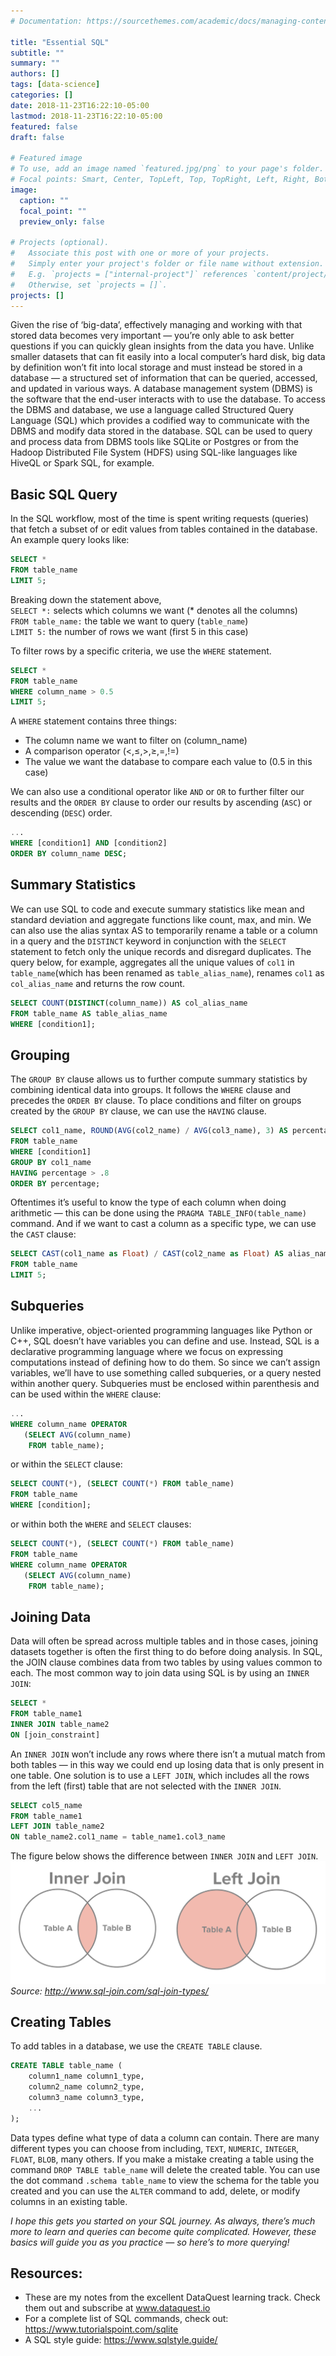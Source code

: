 ```yaml
---
# Documentation: https://sourcethemes.com/academic/docs/managing-content/

title: "Essential SQL"
subtitle: ""
summary: ""
authors: []
tags: [data-science]
categories: []
date: 2018-11-23T16:22:10-05:00
lastmod: 2018-11-23T16:22:10-05:00
featured: false
draft: false

# Featured image
# To use, add an image named `featured.jpg/png` to your page's folder.
# Focal points: Smart, Center, TopLeft, Top, TopRight, Left, Right, BottomLeft, Bottom, BottomRight.
image:
  caption: ""
  focal_point: ""
  preview_only: false

# Projects (optional).
#   Associate this post with one or more of your projects.
#   Simply enter your project's folder or file name without extension.
#   E.g. `projects = ["internal-project"]` references `content/project/deep-learning/index.md`.
#   Otherwise, set `projects = []`.
projects: []
---
```

Given the rise of ‘big-data’, effectively managing and working with that stored data becomes very important — you’re only able to ask better questions if you can quickly glean insights from the data you have.
Unlike smaller datasets that can fit easily into a local computer’s hard disk, big data by definition won’t fit into local storage and must instead be stored in a database — a structured set of information that can be queried, accessed, and updated in various ways.
A database management system (DBMS) is the software that the end-user interacts with to use the database. To access the DBMS and database, we use a language called Structured Query Language (SQL) which provides a codified way to communicate with the DBMS and modify data stored in the database. SQL can be used to query and process data from DBMS tools like SQLite or Postgres or from the Hadoop Distributed File System (HDFS) using SQL-like languages like HiveQL or Spark SQL, for example.
## Basic SQL Query
In the SQL workflow, most of the time is spent writing requests (queries) that fetch a subset of or edit values from tables contained in the database. An example query looks like:
```SQL
SELECT *       
FROM table_name         
LIMIT 5;     
```
Breaking down the statement above,         
`SELECT *:` selects which columns we want (* denotes all the columns)      
`FROM table_name:` the table we want to query (`table_name`)        
`LIMIT 5:` the number of rows we want (first 5 in this case)

To filter rows by a specific criteria, we use the `WHERE` statement.
```SQL
SELECT * 
FROM table_name
WHERE column_name > 0.5
LIMIT 5;
```
A `WHERE` statement contains three things:
- The column name we want to filter on (column_name)
- A comparison operator (<,≤,>,≥,=,!=)
- The value we want the database to compare each value to (0.5 in this case)

We can also use a conditional operator like `AND` or `OR` to further filter our results and the `ORDER BY` clause to order our results by ascending (`ASC`) or descending (`DESC`) order.
```SQL
...
WHERE [condition1] AND [condition2]
ORDER BY column_name DESC;
```
## Summary Statistics
We can use SQL to code and execute summary statistics like mean and standard deviation and aggregate functions like count, max, and min. We can also use the alias syntax AS to temporarily rename a table or a column in a query and the `DISTINCT` keyword in conjunction with the `SELECT` statement to fetch only the unique records and disregard duplicates. The query below, for example, aggregates all the unique values of `col1` in `table_name`(which has been renamed as `table_alias_name`), renames `col1` as `col_alias_name` and returns the row count.
```SQL
SELECT COUNT(DISTINCT(column_name)) AS col_alias_name
FROM table_name AS table_alias_name
WHERE [condition1];
```
## Grouping
The `GROUP BY` clause allows us to further compute summary statistics by combining identical data into groups. It follows the `WHERE` clause and precedes the `ORDER BY` clause. To place conditions and filter on groups created by the `GROUP BY` clause, we can use the `HAVING` clause.
```SQL
SELECT col1_name, ROUND(AVG(col2_name) / AVG(col3_name), 3) AS percentage 
FROM table_name
WHERE [condition1]
GROUP BY col1_name 
HAVING percentage > .8
ORDER BY percentage;
```
Oftentimes it’s useful to know the type of each column when doing arithmetic — this can be done using the `PRAGMA TABLE_INFO(table_name)` command. And if we want to cast a column as a specific type, we can use the `CAST` clause:
```SQL
SELECT CAST(col1_name as Float) / CAST(col2_name as Float) AS alias_name
FROM table_name
LIMIT 5;
```
## Subqueries
Unlike imperative, object-oriented programming languages like Python or C++, SQL doesn’t have variables you can define and use. Instead, SQL is a declarative programming language where we focus on expressing computations instead of defining how to do them. So since we can’t assign variables, we’ll have to use something called subqueries, or a query nested within another query. Subqueries must be enclosed within parenthesis and can be used within the `WHERE` clause:
```SQL
...
WHERE column_name OPERATOR
   (SELECT AVG(column_name)
    FROM table_name);
```

or within the `SELECT` clause:
```SQL
SELECT COUNT(*), (SELECT COUNT(*) FROM table_name)
FROM table_name 
WHERE [condition];
```
or within both the `WHERE` and `SELECT` clauses:
```SQL
SELECT COUNT(*), (SELECT COUNT(*) FROM table_name)
FROM table_name 
WHERE column_name OPERATOR
   (SELECT AVG(column_name)
    FROM table_name);
```
## Joining Data
Data will often be spread across multiple tables and in those cases, joining datasets together is often the first thing to do before doing analysis. In SQL, the JOIN clause combines data from two tables by using values common to each. The most common way to join data using SQL is by using an `INNER JOIN`:
```SQL
SELECT * 
FROM table_name1
INNER JOIN table_name2
ON [join_constraint]
```
An `INNER JOIN` won’t include any rows where there isn’t a mutual match from both tables — in this way we could end up losing data that is only present in one table. One solution is to use a `LEFT JOIN`, which includes all the rows from the left (first) table that are not selected with the `INNER JOIN`.
```SQL
SELECT col5_name 
FROM table_name1
LEFT JOIN table_name2
ON table_name2.col1_name = table_name1.col3_name
```
The figure below shows the difference between `INNER JOIN` and `LEFT JOIN`.
![joins](joins.png)*Source: http://www.sql-join.com/sql-join-types/*

## Creating Tables
To add tables in a database, we use the `CREATE TABLE` clause.
```SQL
CREATE TABLE table_name (
    column1_name column1_type,
    column2_name column2_type,
    column3_name column3_type,
    ...
);
```
Data types define what type of data a column can contain. There are many different types you can choose from including, `TEXT`, `NUMERIC`, `INTEGER`, `FLOAT`, `BLOB`, many others.
If you make a mistake creating a table using the command `DROP TABLE table_name` will delete the created table. You can use the dot command `.schema table_name` to view the schema for the table you created and you can use the `ALTER` command to add, delete, or modify columns in an existing table.

*I hope this gets you started on your SQL journey. As always, there’s much more to learn and queries can become quite complicated. However, these basics will guide you as you practice — so here’s to more querying!*
## Resources:
- These are my notes from the excellent DataQuest learning track. Check them out and subscribe at www.dataquest.io
- For a complete list of SQL commands, check out: https://www.tutorialspoint.com/sqlite
- A SQL style guide: https://www.sqlstyle.guide/